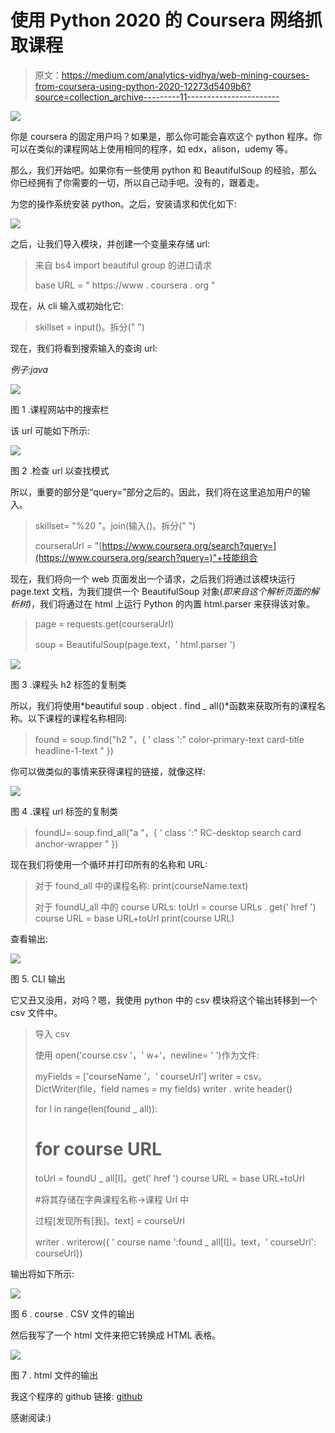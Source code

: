 # 使用 Python 2020 的 Coursera 网络抓取课程

> 原文：<https://medium.com/analytics-vidhya/web-mining-courses-from-coursera-using-python-2020-12273d5409b6?source=collection_archive---------11----------------------->

![](img/edab88c77c40232373227090d39da9cf.png)

你是 coursera 的固定用户吗？如果是，那么你可能会喜欢这个 python 程序。你可以在类似的课程网站上使用相同的程序，如 edx，alison，udemy 等。

那么，我们开始吧。如果你有一些使用 python 和 BeautifulSoup 的经验，那么你已经拥有了你需要的一切，所以自己动手吧。没有的，跟着走。

为您的操作系统安装 python。之后，安装请求和优化如下:

![](img/5668b106ba8ac0f6242f7dc731a906bc.png)

之后，让我们导入模块，并创建一个变量来存储 url:

> 来自 bs4 import beautiful group
> 的进口请求
> 
> base URL = " https://www . coursera . org "

现在，从 cli 输入或初始化它:

> skillset = input()。拆分(" ")

现在，我们将看到搜索输入的查询 url:

*例子:java*

![](img/6e9413bcb9ba5bbd7b38967fce40bad3.png)

图 1 .课程网站中的搜索栏

该 url 可能如下所示:

![](img/bb4566b009babca51b0fb9510edcdc24.png)

图 2 .检查 url 以查找模式

所以，重要的部分是“query=”部分之后的。因此，我们将在这里追加用户的输入。

> skillset= "%20 "。join(输入()。拆分(" ")
> 
> courseraUrl = "[https://www.coursera.org/search?query=](https://www.coursera.org/search?query=)"+技能组合

现在，我们将向一个 web 页面发出一个请求，之后我们将通过该模块运行 page.text 文档，为我们提供一个 BeautifulSoup 对象(*即来自这个解析页面的解析树)*，我们将通过在 html 上运行 Python 的内置 html.parser 来获得该对象。

> page = requests.get(courseraUrl)
> 
> soup = BeautifulSoup(page.text，' html.parser ')

![](img/3bd1fc1798cd463d474f21baa5dcbc9e.png)

图 3 .课程头 h2 标签的复制类

所以，我们将使用*beautiful soup . object . find _ all()*函数来获取所有的课程名称。以下课程的课程名称相同:

> found = soup.find("h2 "，{ ' class ':" color-primary-text card-title headline-1-text " })

你可以做类似的事情来获得课程的链接，就像这样:

![](img/6f223eb8859a878117246b7798767d0f.png)

图 4 .课程 url 标签的复制类

> foundU= soup.find_all("a "，{ ' class ':" RC-desktop search card anchor-wrapper " })

现在我们将使用一个循环并打印所有的名称和 URL:

> 对于 found_all 中的课程名称:
> print(courseName.text)
> 
> 对于 foundU_all 中的 course URLs:
> toUrl = course URLs . get(' href ')
> course URL = base URL+toUrl
> print(course URL)

查看输出:

![](img/14e0a763f1daa2906156300535af790e.png)

图 5\. CLI 输出

它又丑又没用，对吗？嗯，我使用 python 中的 csv 模块将这个输出转移到一个 csv 文件中。

> 导入 csv
> 
> 使用 open('course.csv '，' w+'，newline= ' ')作为文件:
> 
> myFields = ['courseName '，' courseUrl']
> writer = csv。DictWriter(file，field names = my fields)
> writer . write header()
> 
> for I in range(len(found _ all)):
> 
> # for course URL
> toUrl = foundU _ all[I]。get(' href ')
> course URL = base URL+toUrl
> 
> #将其存储在字典课程名称->课程 Url 中
> 
> 过程[发现所有[我]。text] = courseUrl
> 
> writer . writerow({ ' course name ':found _ all[I])。text，' courseUrl': courseUrl})

输出将如下所示:

![](img/bd6f6ac5b5d84e387e8cfe6623e9d5ef.png)

图 6 . course . CSV 文件的输出

然后我写了一个 html 文件来把它转换成 HTML 表格。

![](img/f090eb7d06f1969ae108b56b24bc9d5d.png)

图 7 . html 文件的输出

我这个程序的 github 链接: [github](https://github.com/rahulbhatt1899/webMineCourses)

感谢阅读:)